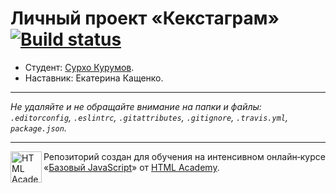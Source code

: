 # Личный проект «Кекстаграм» [![Build status][travis-image]][travis-url]

* Студент: [Сурхо Курумов](https://up.htmlacademy.ru/javascript/9/user/227974).
* Наставник: Екатерина Кащенко.

---

_Не удаляйте и не обращайте внимание на папки и файлы:_<br>
_`.editorconfig`, `.eslintrc`, `.gitattributes`, `.gitignore`, `.travis.yml`, `package.json`._

---

<a href="https://htmlacademy.ru/intensive/javascript"><img align="left" width="50" height="50" title="HTML Academy" src="https://up.htmlacademy.ru/static/img/intensive/javascript/logo-for-github.svg"></a>

Репозиторий создан для обучения на интенсивном онлайн‑курсе «[Базовый JavaScript](https://htmlacademy.ru/intensive/javascript)» от [HTML Academy](https://htmlacademy.ru).

[travis-image]: https://travis-ci.org/htmlacademy-javascript/227974-kekstagram.svg?branch=master
[travis-url]: https://travis-ci.org/htmlacademy-javascript/227974-kekstagram
